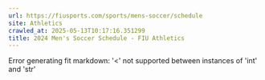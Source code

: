 ```yaml
---
url: https://fiusports.com/sports/mens-soccer/schedule
site: Athletics
crawled_at: 2025-05-13T10:17:16.351299
title: 2024 Men's Soccer Schedule - FIU Athletics
---
```


Error generating fit markdown: '<' not supported between instances of 'int' and 'str'